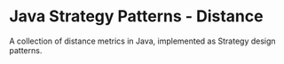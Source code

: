 # Java Strategy Patterns - Distance

A collection of distance metrics in Java, implemented as Strategy design patterns.
